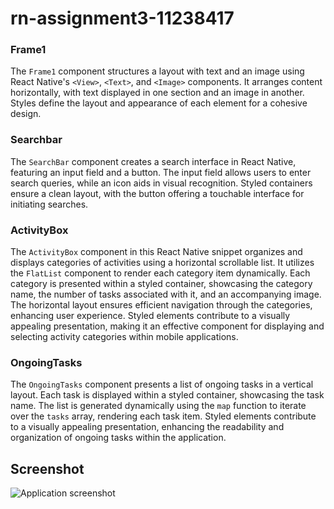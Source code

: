 # rn-assignment3-11238417

### Frame1

The `Frame1` component structures a layout with text and an image using React Native's `<View>`, `<Text>`, and `<Image>` components. It arranges content horizontally, with text displayed in one section and an image in another. Styles define the layout and appearance of each element for a cohesive design.


### Searchbar

The `SearchBar` component creates a search interface in React Native, featuring an input field and a button. The input field allows users to enter search queries, while an icon aids in visual recognition. Styled containers ensure a clean layout, with the button offering a touchable interface for initiating searches.


### ActivityBox

The `ActivityBox` component in this React Native snippet organizes and displays categories of activities using a horizontal scrollable list. It utilizes the `FlatList` component to render each category item dynamically. Each category is presented within a styled container, showcasing the category name, the number of tasks associated with it, and an accompanying image. The horizontal layout ensures efficient navigation through the categories, enhancing user experience. Styled elements contribute to a visually appealing presentation, making it an effective component for displaying and selecting activity categories within mobile applications.


### OngoingTasks

The `OngoingTasks` component presents a list of ongoing tasks in a vertical layout. Each task is displayed within a styled container, showcasing the task name. The list is generated dynamically using the `map` function to iterate over the `tasks` array, rendering each task item. Styled elements contribute to a visually appealing presentation, enhancing the readability and organization of ongoing tasks within the application.

## Screenshot

![Application screenshot](result.jpg)
